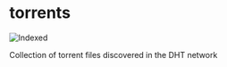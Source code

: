 torrents 
========
![Indexed](https://img.shields.io/badge/indexed-96480-blue)

Collection of torrent files discovered in the DHT network
